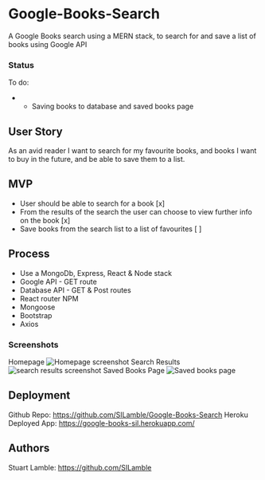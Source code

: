 # Google-Books-Search

A Google Books search using a MERN stack, to search for and save a list of books using Google API

### Status

To do:

* * Saving books to database and saved books page

## User Story

As an avid reader I want to search for my favourite books, and books I want to buy in the future, and be able to save them to a list.

## MVP

* User should be able to search for a book [x]
* From the results of the search the user can choose to view further info on the book [x]
* Save books from the search list to a list of favourites [ ]

## Process

* Use a MongoDb, Express, React & Node stack
* Google API - GET route
* Database API - GET & Post routes
* React router NPM
* Mongoose
* Bootstrap
* Axios

### Screenshots

Homepage
![Homepage screenshot]()
Search Results
![search results screenshot]()
Saved Books Page
![Saved books page]()


## Deployment

Github Repo: https://github.com/SILamble/Google-Books-Search
Heroku Deployed App: https://google-books-sil.herokuapp.com/

## Authors

Stuart Lamble: https://github.com/SILamble